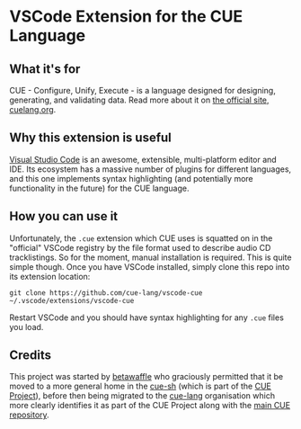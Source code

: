 # VSCode Extension for the CUE Language

## What it's for

CUE - Configure, Unify, Execute - is a language designed for designing,
generating, and validating data. Read more about it on [the official site, cuelang.org](https://cuelang.org).

## Why this extension is useful

[Visual Studio Code](https://code.visualstudio.com/) is an awesome, extensible, multi-platform editor and IDE.
Its ecosystem has a massive number of plugins for different languages, and this one implements syntax highlighting
(and potentially more functionality in the future) for the CUE language.

## How you can use it

Unfortunately, the `.cue` extension which CUE uses is squatted on in the "official" VSCode registry by the file format used to describe audio CD tracklistings.
So for the moment, manual installation is required. This is quite simple though. Once you have VSCode installed, simply clone this repo into its extension location:

```shell
git clone https://github.com/cue-lang/vscode-cue ~/.vscode/extensions/vscode-cue
```

Restart VSCode and you should have syntax highlighting for any `.cue` files you load.

## Credits

This project was started by [betawaffle](https://github.com/betawaffle) who
graciously permitted that it be moved to a more general home in the
[cue-sh](https://github.com/cue-sh) (which is part of the [CUE
Project](https://cuelang.org)), before then being migrated to the
[cue-lang](https://github.com/cue-lang) organisation which more clearly
identifies it as part of the CUE Project along with the [main CUE
repository](https://github.com/cue-lang/cue).



